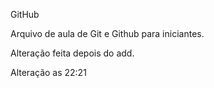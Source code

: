 GitHub

Arquivo de aula de Git e Github para iniciantes.

Alteração feita depois do add.

Alteração as 22:21
